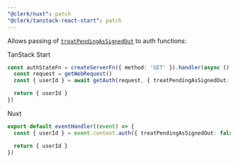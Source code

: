 ```yaml
---
"@clerk/nuxt": patch
"@clerk/tanstack-react-start": patch
---
```


Allows passing of [`treatPendingAsSignedOut`](https://clerk.com/docs/authentication/configuration/session-tasks#session-handling) to auth functions:

TanStack Start

```ts
const authStateFn = createServerFn({ method: 'GET' }).handler(async () => {
  const request = getWebRequest()
  const { userId } = await getAuth(request, { treatPendingAsSignedOut: false }) // defaults to true

  return { userId }
})
```

Nuxt

```ts
export default eventHandler((event) => {
  const { userId } = event.context.auth({ treatPendingAsSignedOut: false }) // defaults to true

  return { userId }
})
```
